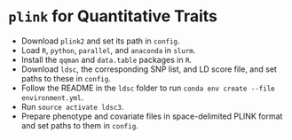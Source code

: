 # `plink` for Quantitative Traits

* Download `plink2` and set its path in `config`.
* Load `R`, `python`, `parallel`, and `anaconda` in `slurm`.
* Install the `qqman` and `data.table` packages in `R`.
* Download `ldsc`, the corresponding SNP list, and LD score file, and set paths to these in `config`.
* Follow the README in the `ldsc` folder to run `conda env create --file environment.yml`.
* Run `source activate ldsc3`.
* Prepare phenotype and covariate files in space-delimited PLINK format and set paths to them in `config`.
